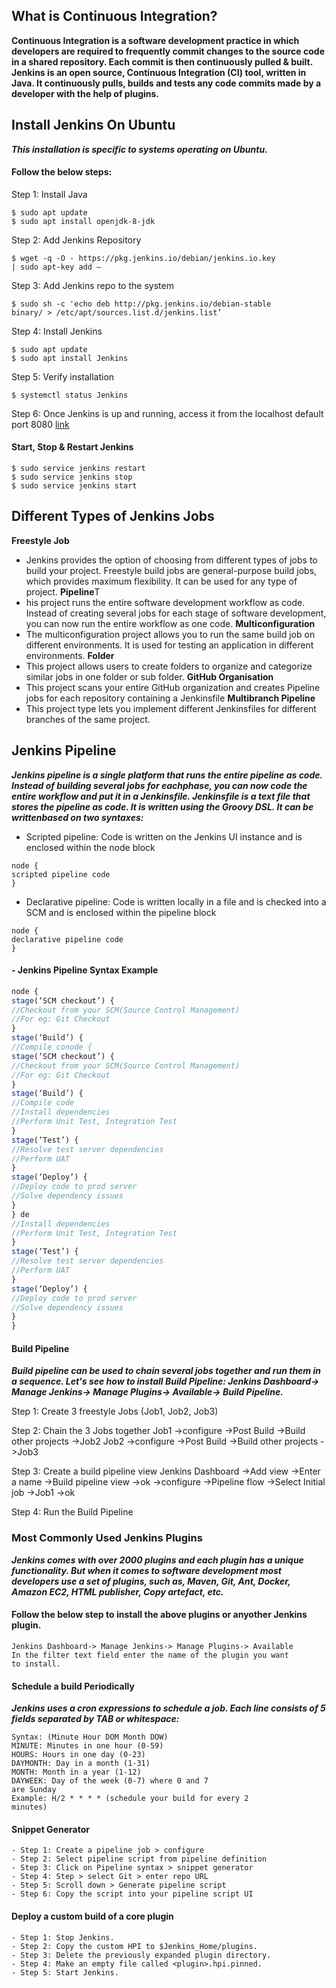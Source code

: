 ## What is Continuous Integration?
**Continuous Integration is a software
development practice in which
developers are required to frequently
commit changes to the source code in
a shared repository. Each commit is
then continuously pulled & built.
Jenkins is an open source, Continuous
Integration (CI) tool, written in Java. It
continuously pulls, builds and tests any
code commits made by a developer
with the help of plugins.**

## Install Jenkins On Ubuntu
***This installation is specific to systems operating on Ubuntu.***
#### Follow the below steps:
Step 1: Install Java
```
$ sudo apt update
$ sudo apt install openjdk-8-jdk
```

Step 2: Add Jenkins Repository
```
$ wget -q -O - https://pkg.jenkins.io/debian/jenkins.io.key
| sudo apt-key add –
```
Step 3: Add Jenkins repo to the system
```
$ sudo sh -c 'echo deb http://pkg.jenkins.io/debian-stable
binary/ > /etc/apt/sources.list.d/jenkins.list’
```
Step 4: Install Jenkins
```
$ sudo apt update
$ sudo apt install Jenkins
```
Step 5: Verify installation
```
$ systemctl status Jenkins
```
Step 6: Once Jenkins is up and running, access it from the localhost default port 8080
[link](http://localhost:8080)

#### Start, Stop & Restart Jenkins
```
$ sudo service jenkins restart
$ sudo service jenkins stop
$ sudo service jenkins start
```

## Different Types of Jenkins Jobs
**Freestyle Job**
- Jenkins provides the option of choosing from different types of jobs to build your project.
Freestyle build jobs are general-purpose build jobs, which provides maximum flexibility. It can be used for any type of project.
**Pipeline**T
- his project runs the entire software development workflow as code. Instead of creating several jobs for each stage of software
development, you can now run the entire workflow as one code.
**Multiconfiguration**
- The multiconfiguration project allows you to run the same build job on different environments. It is used for testing an application in
different environments.
**Folder**
- This project allows users to create folders to organize and categorize similar jobs in one folder or sub folder.
**GitHub Organisation**
- This project scans your entire GitHub organization and creates Pipeline jobs for each repository containing a Jenkinsfile
**Multibranch Pipeline**
- This project type lets you implement different Jenkinsfiles for different branches of the same project.

## Jenkins Pipeline 

***Jenkins pipeline is a single platform that runs the entire pipeline as code. Instead of building several jobs for eachphase, you can now code the entire workflow and put it in a Jenkinsfile. Jenkinsfile is a text file that stores the pipeline as code. It is written using the Groovy DSL. It can be writtenbased on two syntaxes:***

- Scripted pipeline: Code is written on the Jenkins UI instance and is enclosed within the node block
```
node {
scripted pipeline code
}
```
- Declarative pipeline: Code is written locally in a file and is checked into a SCM and is enclosed within the pipeline block
```
node {
declarative pipeline code
}
```
#### - Jenkins Pipeline Syntax Example

  ```javascript
  node {
stage(‘SCM checkout’) {
//Checkout from your SCM(Source Control Management)
//For eg: Git Checkout
}
stage(‘Build’) {
//Compile conode {
stage(‘SCM checkout’) {
//Checkout from your SCM(Source Control Management)
//For eg: Git Checkout
}
stage(‘Build’) {
//Compile code
//Install dependencies
//Perform Unit Test, Integration Test
}
stage(‘Test’) {
//Resolve test server dependencies
//Perform UAT
}
stage(‘Deploy’) {
//Deploy code to prod server
//Solve dependency issues
}
} de
//Install dependencies
//Perform Unit Test, Integration Test
}
stage(‘Test’) {
//Resolve test server dependencies
//Perform UAT
}
stage(‘Deploy’) {
//Deploy code to prod server
//Solve dependency issues
}
}
```

#### Build Pipeline
***Build pipeline can be used to chain several jobs together and run them in a sequence. Let's see how to install Build Pipeline: Jenkins Dashboard-> Manage Jenkins-> Manage Plugins-> Available-> Build Pipeline.***


Step 1: Create 3 freestyle Jobs (Job1, Job2, Job3)

Step 2: Chain the 3 Jobs together
Job1 ->configure ->Post Build ->Build other projects ->Job2
Job2 ->configure ->Post Build ->Build other projects ->Job3

Step 3: Create a build pipeline view
Jenkins Dashboard ->Add view ->Enter a name ->Build pipeline view
->ok ->configure ->Pipeline flow ->Select Initial job ->Job1 ->ok

Step 4: Run the Build Pipeline

### Most Commonly Used Jenkins Plugins
***Jenkins comes with over 2000 plugins and each plugin has a unique functionality. But when it comes to software development most developers use a set of plugins, such as, Maven, Git, Ant, Docker, Amazon EC2, HTML publisher, Copy artefact, etc.***

#### **Follow the below step to install the above plugins or anyother Jenkins plugin.**
```
Jenkins Dashboard-> Manage Jenkins-> Manage Plugins-> Available
In the filter text field enter the name of the plugin you want
to install.
```

#### Schedule a build Periodically
***Jenkins uses a cron expressions to schedule a job. Each line consists of 5 fields separated by TAB or whitespace:***
```
Syntax: (Minute Hour DOM Month DOW)
MINUTE: Minutes in one hour (0-59)
HOURS: Hours in one day (0-23)
DAYMONTH: Day in a month (1-31)
MONTH: Month in a year (1-12)
DAYWEEK: Day of the week (0-7) where 0 and 7
are Sunday
Example: H/2 * * * * (schedule your build for every 2
minutes)
```


#### Snippet Generator

    - Step 1: Create a pipeline job > configure
    - Step 2: Select pipeline script from pipeline definition
    - Step 3: Click on Pipeline syntax > snippet generator
    - Step 4: Step > select Git > enter repo URL
    - Step 5: Scroll down > Generate pipeline script
    - Step 6: Copy the script into your pipeline script UI

#### Deploy a custom build of a core plugin
    - Step 1: Stop Jenkins.
    - Step 2: Copy the custom HPI to $Jenkins_Home/plugins.
    - Step 3: Delete the previously expanded plugin directory.
    - Step 4: Make an empty file called <plugin>.hpi.pinned.
    - Step 5: Start Jenkins. 